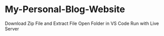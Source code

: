 # My-Personal-Blog-Website
Download Zip File and Extract File
Open Folder in VS Code 
Run with Live Server
